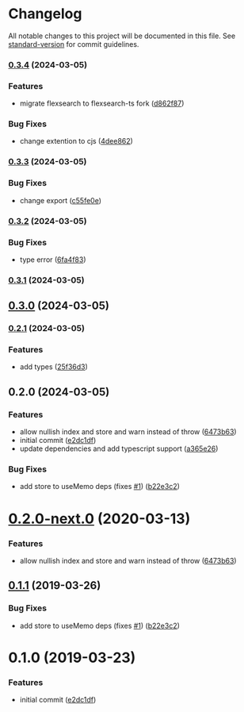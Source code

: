 # Changelog

All notable changes to this project will be documented in this file. See [standard-version](https://github.com/conventional-changelog/standard-version) for commit guidelines.

### [0.3.4](https://github.com/yc-w-cn/react-use-flexsearch/compare/v0.3.3...v0.3.4) (2024-03-05)


### Features

* migrate flexsearch to flexsearch-ts fork ([d862f87](https://github.com/yc-w-cn/react-use-flexsearch/commit/d862f8750b943434fe1d7c65791228c15a707231))


### Bug Fixes

* change extention to cjs ([4dee862](https://github.com/yc-w-cn/react-use-flexsearch/commit/4dee862835883498e48f9195a4b6c803d0786237))

### [0.3.3](https://github.com/yc-w-cn/react-use-flexsearch/compare/v0.3.2...v0.3.3) (2024-03-05)


### Bug Fixes

* change export ([c55fe0e](https://github.com/yc-w-cn/react-use-flexsearch/commit/c55fe0e80fdd9bcf9d5b80fb1582f081e8908092))

### [0.3.2](https://github.com/yc-w-cn/react-use-flexsearch/compare/v0.3.1...v0.3.2) (2024-03-05)


### Bug Fixes

* type error ([6fa4f83](https://github.com/yc-w-cn/react-use-flexsearch/commit/6fa4f83ccd519e20cc5568a0b56223d661ec2915))

### [0.3.1](https://github.com/yc-w-cn/react-use-flexsearch/compare/v0.3.0...v0.3.1) (2024-03-05)

## [0.3.0](https://github.com/yc-w-cn/react-use-flexsearch/compare/v0.2.1...v0.3.0) (2024-03-05)

### [0.2.1](https://github.com/yc-w-cn/react-use-flexsearch/compare/v0.2.0...v0.2.1) (2024-03-05)


### Features

* add types ([25f36d3](https://github.com/yc-w-cn/react-use-flexsearch/commit/25f36d3b78664f8f562f7397e7f29b18d997c57d))

## 0.2.0 (2024-03-05)


### Features

* allow nullish index and store and warn instead of throw ([6473b63](https://github.com/yc-w-cn/react-use-flexsearch/commit/6473b6351a5cfed15c7daf84a2c6cfdca96bf0b1))
* initial commit ([e2dc1df](https://github.com/yc-w-cn/react-use-flexsearch/commit/e2dc1df3fdd3cddfee391312fde1192421f8d4c3))
* update dependencies and add typescript support ([a365e26](https://github.com/yc-w-cn/react-use-flexsearch/commit/a365e26eefad8ab85fde1845617c7dd172fdbc05))


### Bug Fixes

* add store to useMemo deps (fixes [#1](https://github.com/yc-w-cn/react-use-flexsearch/issues/1)) ([b22e3c2](https://github.com/yc-w-cn/react-use-flexsearch/commit/b22e3c2fd71b7125442907f5bf72068f0d6fba4b))

# [0.2.0-next.0](https://github.com/angeloashmore/react-use-flexsearch/compare/v0.1.1...v0.2.0-next.0) (2020-03-13)


### Features

* allow nullish index and store and warn instead of throw ([6473b63](https://github.com/angeloashmore/react-use-flexsearch/commit/6473b63))



## [0.1.1](https://github.com/angeloashmore/react-use-flexsearch/compare/v0.1.0...v0.1.1) (2019-03-26)


### Bug Fixes

* add store to useMemo deps (fixes [#1](https://github.com/angeloashmore/react-use-flexsearch/issues/1)) ([b22e3c2](https://github.com/angeloashmore/react-use-flexsearch/commit/b22e3c2))



# 0.1.0 (2019-03-23)


### Features

* initial commit ([e2dc1df](https://github.com/angeloashmore/react-use-flexsearch/commit/e2dc1df))
